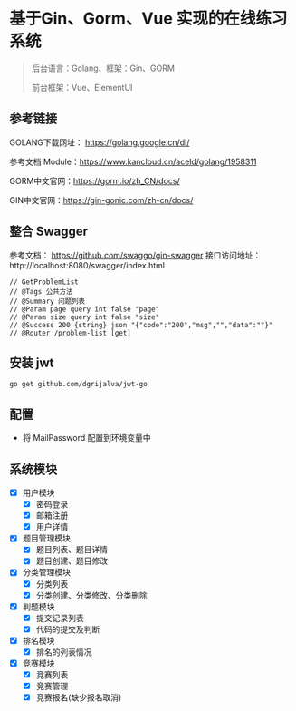 # 基于Gin、Gorm、Vue 实现的在线练习系统

>
> 后台语言：Golang、框架：Gin、GORM
> 
> 前台框架：Vue、ElementUI

## 参考链接
GOLANG下载网址： https://golang.google.cn/dl/

参考文档 Module：https://www.kancloud.cn/aceld/golang/1958311

GORM中文官网：https://gorm.io/zh_CN/docs/

GIN中文官网：https://gin-gonic.com/zh-cn/docs/

## 整合 Swagger
参考文档： https://github.com/swaggo/gin-swagger
接口访问地址：http://localhost:8080/swagger/index.html
```text
// GetProblemList
// @Tags 公共方法
// @Summary 问题列表
// @Param page query int false "page"
// @Param size query int false "size"
// @Success 200 {string} json "{"code":"200","msg","","data":""}"
// @Router /problem-list [get]
```

## 安装 jwt
```shell
go get github.com/dgrijalva/jwt-go
```

## 配置 
+ 将 MailPassword 配置到环境变量中

## 系统模块
- [x] 用户模块
  - [x] 密码登录
  - [x] 邮箱注册
  - [x] 用户详情
- [x] 题目管理模块
  - [x] 题目列表、题目详情
  - [x] 题目创建、题目修改
- [x] 分类管理模块
  - [x] 分类列表
  - [x] 分类创建、分类修改、分类删除
- [x] 判题模块
  - [x] 提交记录列表
  - [x] 代码的提交及判断
- [x] 排名模块
  - [x] 排名的列表情况
- [x] 竞赛模块
  - [x] 竞赛列表
  - [x] 竞赛管理
  - [x] 竞赛报名(缺少报名取消)
